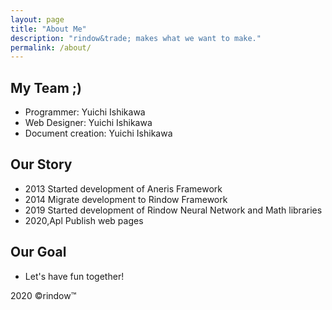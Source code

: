 ```yaml
---
layout: page
title: "About Me"
description: "rindow&trade; makes what we want to make."
permalink: /about/
---
```

My Team ;)
--------
- Programmer: Yuichi Ishikawa
- Web Designer: Yuichi Ishikawa
- Document creation: Yuichi Ishikawa

Our Story
---------
- 2013 Started development of Aneris Framework
- 2014 Migrate development to Rindow Framework
- 2019 Started development of Rindow Neural Network and Math libraries
- 2020,Apl Publish web pages

Our Goal
--------
- Let's have fun together!

2020 &copy;rindow&trade;
